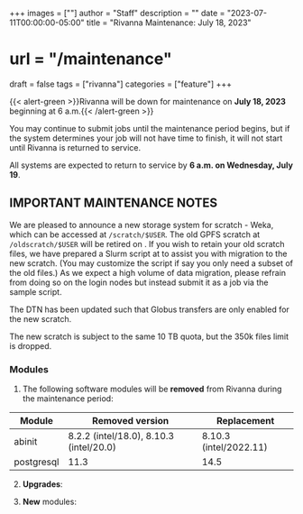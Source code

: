 +++
images = [""]
author = "Staff"
description = ""
date = "2023-07-11T00:00:00-05:00"
title = "Rivanna Maintenance: July 18, 2023"
# url = "/maintenance"
draft = false
tags = ["rivanna"]
categories = ["feature"]
+++

{{< alert-green >}}Rivanna will be down for maintenance on <strong>July 18, 2023</strong> beginning at 6 a.m.{{< /alert-green >}}

You may continue to submit jobs until the maintenance period begins, but if the system determines your job will not have time to finish, it will not start until Rivanna is returned to service.

All systems are expected to return to service by **6 a.m. on Wednesday, July 19**.

## IMPORTANT MAINTENANCE NOTES

We are pleased to announce a new storage system for scratch - Weka, which can be accessed at `/scratch/$USER`. The old GPFS scratch at `/oldscratch/$USER` will be retired on <date>. If you wish to retain your old scratch files, we have prepared a Slurm script at <url> to assist you with migration to the new scratch. (You may customize the script if say you only need a subset of the old files.) As we expect a high volume of data migration, please refrain from doing so on the login nodes but instead submit it as a job via the sample script.

The DTN has been updated such that Globus transfers are only enabled for the new scratch.

The new scratch is subject to the same 10 TB quota, but the 350k files limit is dropped.

### Modules

1. The following software modules will be **removed** from Rivanna during the maintenance period:

| Module | Removed version | Replacement |
|---|---|---|
|abinit |8.2.2 (intel/18.0), 8.10.3 (intel/20.0) | 8.10.3 (intel/2022.11) |
|postgresql | 11.3 | 14.5 |

2. **Upgrades**:

3. **New** modules:
